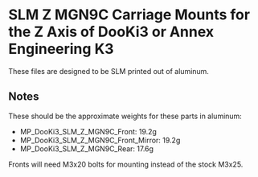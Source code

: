 # SLM Z MGN9C Carriage Mounts for the Z Axis of DooKi3 or Annex Engineering K3
These files are designed to be SLM printed out of aluminum.

## Notes
These should be the approximate weights for these parts in aluminum:
- MP_DooKi3_SLM_Z_MGN9C_Front: 19.2g
- MP_DooKi3_SLM_Z_MGN9C_Front_Mirror: 19.2g
- MP_DooKi3_SLM_Z_MGN9C_Rear: 17.6g

Fronts will need M3x20 bolts for mounting instead of the stock M3x25.
